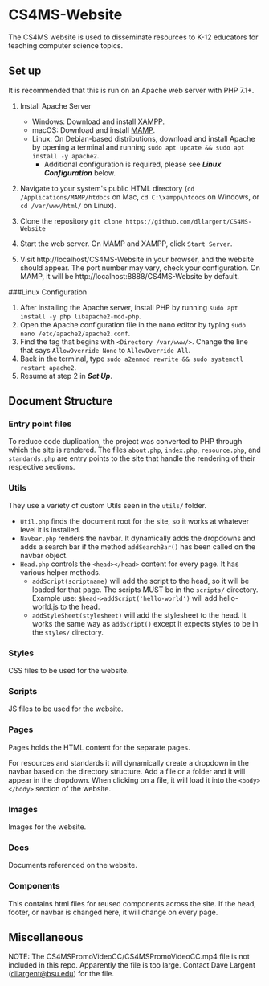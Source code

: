 # CS4MS-Website
The CS4MS website is used to disseminate resources to K-12 educators for teaching computer science topics.

## Set up
It is recommended that this is run on an Apache web server with PHP 7.1+.

1. Install Apache Server
    * Windows: Download and install [XAMPP](https://www.apachefriends.org/index.html).
    * macOS: Download and install [MAMP](https://www.mamp.info/en/mamp/mac/).
    * Linux: On Debian-based distributions, download and install Apache by opening a terminal and running `sudo apt update && sudo apt install -y apache2`.
      * Additional configuration is required, please see ***Linux Configuration*** below.

1. Navigate to your system's public HTML directory (`cd /Applications/MAMP/htdocs` on Mac, `cd C:\xampp\htdocs` on Windows, or `cd /var/www/html/` on Linux). 
1. Clone the repository `git clone https://github.com/dllargent/CS4MS-Website`
1. Start the web server. On MAMP and XAMPP, click `Start Server`.
1. Visit http://localhost/CS4MS-Website in your browser, and the website should appear. The port number may vary, check your configuration. On MAMP, it will be http://localhost:8888/CS4MS-Website by default.
  
###Linux Configuration
1. After installing the Apache server, install PHP by running `sudo apt install -y php libapache2-mod-php`.
1. Open the Apache configuration file in the nano editor by typing `sudo nano /etc/apache2/apache2.conf`.
1. Find the tag that begins with `<Directory /var/www/>`. Change the line that says `AllowOverride None` to `AllowOverride All`.
1. Back in the terminal, type `sudo a2enmod rewrite && sudo systemctl restart apache2`.
1. Resume at step 2 in ***Set Up***.

  
## Document Structure
### Entry point files
To reduce code duplication, the project was converted to PHP through which the site is rendered. 
The files `about.php`, `index.php`, `resource.php`, and `standards.php` are entry points to the site
that handle the rendering of their respective sections.

### Utils
They use a variety of custom Utils seen in the `utils/` folder. 
* `Util.php` finds the document root for the site, so it works at whatever level it is installed.
* `Navbar.php` renders the navbar. It dynamically adds the dropdowns and adds a search bar if the method 
  `addSearchBar()` has been called on the navbar object.
* `Head.php` controls the `<head></head>` content for every page. It has various helper methods.
    * `addScript(scriptname)` will add the script to the head, so it will be loaded for that page. 
    The scripts MUST be in the `scripts/` directory. Example use: `$head->addScript('hello-world')` will add
    hello-world.js to the head.
    * `addStyleSheet(stylesheet)` will add the stylesheet to the head. It works the same way as `addScript()` 
      except it expects styles to be in the `styles/` directory.
      
### Styles
CSS files to be used for the website.

### Scripts
JS files to be used for the website.

### Pages
Pages holds the HTML content for the separate pages. 

For resources and standards it will dynamically create a dropdown in the navbar based on the directory structure.
Add a file or a folder and it will appear in the dropdown. When clicking on a file, it will load it into the 
`<body></body>` section of the website.

### Images
Images for the website.

### Docs
Documents referenced on the website.

### Components
This contains html files for reused components across the site. If the head, footer, or navbar is changed here,
it will change on every page.

## Miscellaneous
NOTE: The CS4MSPromoVideoCC/CS4MSPromoVideoCC.mp4 file is not included in this repo. Apparently the file is too large. 
Contact Dave Largent (dllargent@bsu.edu) for the file.
